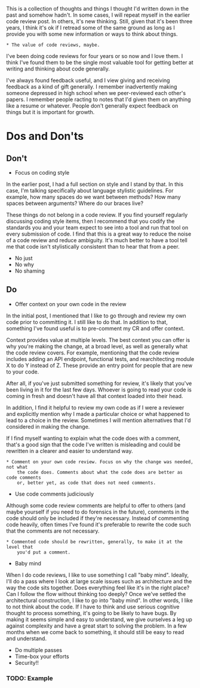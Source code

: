 
This is a collection of thoughts and things I thought I'd written down in the
past and somehow hadn't. In some cases, I will repeat myself in the earlier code
review post. In others, it's new thinking. Still, given that it's been three
years, I think it's ok if I retread some of the same ground as long as I provide
you with some new information or ways to think about things.

    * The value of code reviews, maybe.

I've been doing code reviews for four years or so now and I love them. I think
I've found them to be the single most valuable tool for getting better at
writing and thinking about code generally.

I've always found feedback useful,
and I view giving and receiving feedback as a kind of gift generally. I remember
inadvertently making someone depressed in high school when we peer-reviewed each
other's papers. I remember people racting to notes that I'd given them on
anything like a resume or whatever. People don't generally expect feedback on
things but it is important for growth.

# Dos and Don'ts

## Don't

* Focus on coding style

In the earlier post, I had a full section on style and I stand by that. In this
case, I'm talking specifically about language stylistic guidelines. For example,
how many spaces do we want between methods? How many spaces between arguments?
Where do our braces live?

These things do not belong in a code review. If you find yourself regularly
discussing coding style items, then I recommend that you codify the standards
you and your team expect to see into a tool and run that tool on every
submission of code. I find that this is a great way to reduce the noise of
a code review and reduce ambiguity. It's much better to have a tool tell me that
code isn't stylistically consistent than to hear that from a peer.

* No just
* No why
* No shaming

## Do

* Offer context on your own code in the review

In the initial post, I mentioned that I like to go through and review my own
code prior to committing it. I still like to do that. In addition to that,
something I've found useful is to pre-comment my CR and offer context.

Context provides value at multiple levels. The best context you can offer is why
you're making the change, at a broad level, as well as generally what the code
review covers. For example, mentioning that the code review includes adding an
API endpoint, functional tests, and rearchitecting module X to do Y instead of Z.
These provide an entry point for people that are new to your code.

After all, if
you've just submitted something for review, it's likely that you've been living
in it for the last few days. Whoever is going to read your code is coming in
fresh and doesn't have all that context loaded into their head.

In addition, I find it helpful to review my own code as if I were a reviewer and
explicitly mention why I made a particular choice or what happened to lead to
a choice in the review. Sometimes I will mention alternatives that I'd
considered in making the change.

If I find myself wanting to explain what the
code does with a comment, that's a good sign that the code I've written is
misleading and could be rewritten in a clearer and easier to understand way.

    * Comment on your own code review. Focus on why the change was needed, not what
        the code does. Comments about what the code does are better as code comments
        or, better yet, as code that does not need comments.

* Use code comments judiciously

Although some code review comments are helpful to offer to others (and maybe
yourself if you need to do forensics in the future), comments in the code should
only be included if they're necessary. Instead of commenting code heavily, often
times I've found it's preferable to rewrite the code such that the comments are
not necessary.

    * Commented code should be rewritten, generally, to make it at the level that
        you'd put a comment.

* Baby mind

When I do code reviews, I like to use something I call "baby mind". Ideally,
I'll do a pass where I look at large scale issues such as architecture and the
way the code sits together. Does everything feel like it's in the right place?
Can I follow the flow without thinking too deeply? Once we've settled the
architectural construction, I like to go into "baby mind". In other words,
I like to not think about the code. If I have to think and use serious cognitive
thought to process something, it's going to be likely to have bugs. By making it
seems simple and easy to understand, we give ourselves a leg up against
complexity and have a great start to solving the problem. In a few months when
we come back to something, it should still be easy to read and understand.

* Do multiple passes
* Time-box your efforts
* Security!!

### TODO: Example
